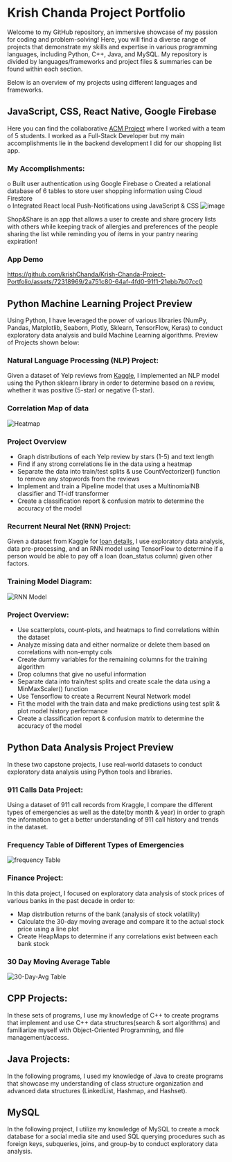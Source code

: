 # Krish Chanda Project Portfolio
Welcome to my GitHub repository, an immersive showcase of my passion for coding and problem-solving! Here, you will find a diverse range of projects that demonstrate my skills and expertise in various programming languages, including Python, C++, Java, and MySQL. My repository is divided by languages/frameworks and project files & summaries can be found within each section. 

Below is an overview of my projects using different languages and frameworks.

## JavaScript, CSS, React Native, Google Firebase
Here you can find the collaborative [ACM Project](https://github.com/acm-projects/Shop-and-Share) where I worked with a team of 5 students. I worked as a Full-Stack Developer but my main accomplishments lie in the backend development I did for our shopping list app. 

### My Accomplishments:
o	Built user authentication using Google Firebase
o	Created a relational database of 6 tables to store user shopping information using Cloud Firestore  
o	Integrated React local Push-Notifications using JavaScript & CSS 
![image](https://github.com/krishChanda/Krish-Chanda-Project-Portfolio/assets/72318969/33f7955d-fb5e-4eb8-b73f-b0d6ccfcf96e)


Shop&Share is an app that allows a user to create and share grocery lists with others while keeping track of allergies and preferences of the people sharing the list while reminding you of items in your pantry nearing expiration! 

### App Demo
https://github.com/krishChanda/Krish-Chanda-Project-Portfolio/assets/72318969/2a751c80-64af-4fd0-91f1-21ebb7b07cc0

## Python Machine Learning Project Preview

Using Python, I have leveraged the power of various libraries (NumPy, Pandas, Matplotlib, Seaborn, Plotly, Sklearn, TensorFlow, Keras) to conduct exploratory data analysis and build Machine Learning algorithms. Preview of Projects shown below: 

### Natural Language Processing (NLP) Project: 
Given a dataset of Yelp reviews from [Kaggle](https://www.kaggle.com/c/yelp-recsys-2013), I implemented an NLP model using the Python sklearn library in order to determine based on a review, whether it was positive (5-star) or negative (1-star).
### Correlation Map of data
![Heatmap](images/Heatmap.png)
### Project Overview
* Graph distributions of each Yelp review by stars (1-5) and text length
* Find if any strong correlations lie in the data using a heatmap
* Separate the data into train/test splits & use CountVectorizer() function to remove any stopwords from the reviews
* Implement and train a Pipeline model that uses a MultinomialNB classifier and Tf-idf transformer
* Create a classification report & confusion matrix to determine the accuracy of the model

### Recurrent Neural Net (RNN) Project:
Given a dataset from Kaggle for [loan details](https://www.kaggle.com/wordsforthewise/lending-club), I use exploratory data analysis, data pre-processing, and an RNN model using TensorFlow to determine if a person would be able to pay off a loan (loan_status column) given other factors.
### Training Model Diagram:
![RNN Model](images/RNNModel.png)

### Project Overview:
* Use scatterplots, count-plots,  and heatmaps to find correlations within the dataset
* Analyze missing data and either normalize or delete them based on correlations with non-empty cols
* Create dummy variables for the remaining columns for the training algorithm
* Drop columns that give no useful information
* Separate data into train/test splits and create scale the data using a MinMaxScaler() function
* Use Tensorflow to create a Recurrent Neural Network model
* Fit the model with the train data and make predictions using test split & plot model history performance
* Create a classification report & confusion matrix to determine the accuracy of the model

## Python Data Analysis Project Preview

In these two capstone projects, I use real-world datasets to conduct exploratory data analysis using Python tools and libraries.

### 911 Calls Data Project:
Using a dataset of 911 call records from Kraggle, I compare the different types of emergencies as well as the date(by month & year) in order to graph the information to get a better understanding of 911 call history and trends in the dataset.

### Frequency Table of Different Types of Emergencies
![frequency Table](images/EmergencyType-Frequency.png)

### Finance Project:
In this data project, I focused on exploratory data analysis of stock prices of various banks in the past decade in order to:
* Map distribution returns of the bank (analysis of stock volatility) 
* Calculate the 30-day moving average and compare it to the actual stock price using a line plot
* Create HeapMaps to determine if any correlations exist between each bank stock

### 30 Day Moving Average Table
![30-Day-Avg Table](images/30-day-avg-graph.png)

## CPP Projects:

In these sets of programs, I use my knowledge of C++ to create programs that implement and use C++ data structures(search & sort algorithms) and familiarize myself with Object-Oriented Programming, and file management/access.

## Java Projects:
In the following programs, I used my knowledge of Java to create programs that showcase my understanding of class structure organization and advanced data structures (LinkedList, Hashmap, and Hashset).

## MySQL
In the following project, I utilize my knowledge of MySQL to create a mock database for a social media site and used SQL querying procedures such as foreign keys, subqueries, joins, and group-by to conduct exploratory data analysis.  
